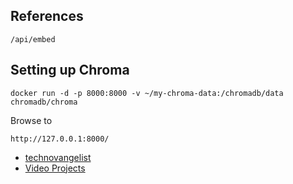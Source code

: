 ## References

```
/api/embed
```

## Setting up Chroma

```
docker run -d -p 8000:8000 -v ~/my-chroma-data:/chromadb/data chromadb/chroma

```

Browse to

```
http://127.0.0.1:8000/
```

- [technovangelist](https://github.com/technovangelist)
- [Video Projects](https://github.com/technovangelist/videoprojects)
